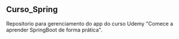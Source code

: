 ## Curso_Spring
 Repositorio para gerenciamento do app do curso Udemy "Comece a aprender SpringBoot de forma prática".
